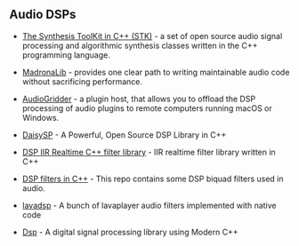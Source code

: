 ## Audio DSPs

- [The Synthesis ToolKit in C++ (STK)](https://ccrma.stanford.edu/software/stk/) - a set of open source audio signal processing and algorithmic synthesis classes written in the C++ programming language.<br>
- [MadronaLib](https://github.com/madronalabs/madronalib) - provides one clear path to writing maintainable audio code without sacrificing performance.<br>
- [AudioGridder](https://github.com/apohl79/audiogridder) - a plugin host, that allows you to offload the DSP processing of audio plugins to remote computers running macOS or Windows.<br>
- [DaisySP](https://github.com/electro-smith/DaisySP) - A Powerful, Open Source DSP Library in C++<br>

- [DSP IIR Realtime C++ filter library](https://github.com/berndporr/iir1) - IIR realtime filter library written in C++<br>

- [DSP filters in C++](https://github.com/dimtass/DSP-Cpp-filters) - This repo contains some DSP biquad filters used in audio.<br>
- [lavadsp](https://github.com/natanbc/lavadsp) - A bunch of lavaplayer audio filters implemented with native code<br>
- [Dsp](https://github.com/nullpunktTUD/Dsp) - A digital signal processing library using Modern C++<br>


